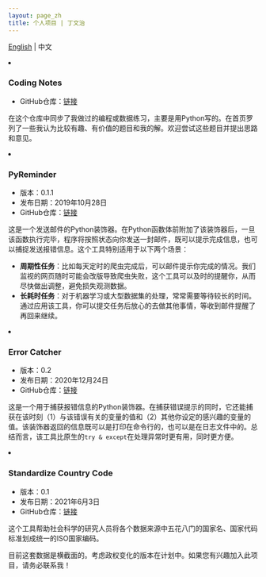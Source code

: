 ```yaml
---
layout: page_zh
title: 个人项目 | 丁文治
---
```

<a class="posts-title" href='./project.html'>English</a> \| 中文

<li class="posts-labelgroup2"></li>

### Coding Notes

- GitHub仓库：<a class='icon-ext-link' href='https://github.com/Wenzhi-Ding/coding_notes' target="_blank">链接</a>

在这个仓库中同步了我做过的编程或数据练习，主要是用Python写的。在首页罗列了一些我认为比较有趣、有价值的题目和我的解。欢迎尝试这些题目并提出思路和意见。

<li class="posts-labelgroup2"></li>

### PyReminder

- 版本：0.1.1
- 发布日期：2019年10月28日
- GitHub仓库：<a class='icon-ext-link' href='https://github.com/Wenzhi-Ding/py_reminder' target="_blank">链接</a>

这是一个发送邮件的Python装饰器。在Python函数体前附加了该装饰器后，一旦该函数执行完毕，程序将按照状态向你发送一封邮件，既可以提示完成信息，也可以捕捉发送报错信息。这个工具特别适用于以下两个场景：

- **周期性任务**：比如每天定时的爬虫完成后，可以邮件提示你完成的情况。我们监视的网页随时可能会改版导致爬虫失败，这个工具可以及时的提醒你，从而尽快做出调整，避免损失观测数据。
- **长耗时任务**：对于机器学习或大型数据集的处理，常常需要等待较长的时间。通过应用该工具，你可以提交任务后放心的去做其他事情，等收到邮件提醒了再回来继续。

<li class="posts-labelgroup2"></li>

### Error Catcher

- 版本：0.2
- 发布日期：2020年12月24日
- GitHub仓库：<a class='icon-ext-link' href='https://github.com/Wenzhi-Ding/error_catcher' target="_blank">链接</a>

这是一个用于捕获报错信息的Python装饰器。在捕获错误提示的同时，它还能捕获在该时刻（1）与该错误有关的变量的值和（2）其他你设定的感兴趣的变量的值。该装饰器返回的信息既可以是打印在命令行的，也可以是在日志文件中的。总结而言，该工具比原生的`try & except`在处理异常时更有用，同时更方便。

<li class="posts-labelgroup2"></li>

### Standardize Country Code

- 版本：0.1
- 发布日期：2021年6月3日
- GitHub仓库：<a class='icon-ext-link' href='https://github.com/Wenzhi-Ding/StdCountryCode' target="_blank">链接</a>

这个工具帮助社会科学的研究人员将各个数据来源中五花八门的国家名、国家代码标准划成统一的ISO国家编码。

目前这套数据是横截面的。考虑政权变化的版本在计划中。如果您有兴趣加入此项目，请务必联系我！

